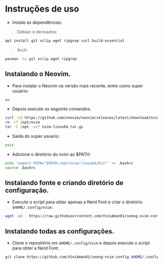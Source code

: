 # Instruções de uso

- Instale as dependências:

> Debian e derivados:
```bash
apt install git xclip wget ripgrep curl build-essential
```

> Arch:
```bash
pacman -Sy git xclip wget ripgrep
```

## Instalando o Neovim.
- Para instalar o Neovim na versão mais recente, entre como super usúario:
```bash
su
```

- Depois execute os seguinte comandos:
```bash
curl -LO https://github.com/neovim/neovim/releases/latest/download/nvim-linux64.tar.gz
rm -rf /opt/nvim
tar -C /opt -xzf nvim-linux64.tar.gz
```

- Saida do super usúario:
```bash
exit
```

- Adicione o diretório do nvim ao $PATH:
```bash
echo 'export PATH="$PATH:/opt/nvim-linux64/bin"' >> .bashrc
source .bashrc
```

## Instalando fonte e criando diretório de configuração. 
- Execute o script para obter apenas a Nerd Font e criar o diretório `$HOME/.config/nvim`:
```bash
wget -qO - https://raw.githubusercontent.com/ViniAman01/seeng-nvim-config/refs/heads/main/install_nerdfont.sh | bash
```


## Instalando todas as configurações.
- Clone o repositório em `$HOME/.config/nvim` e depois execute o script para obter a Nerd Font:
```bash
git clone https://github.com/ViniAman01/seeng-nvim-config $HOME/.config/nvim
```
